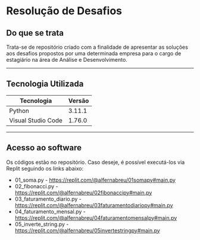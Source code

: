 # Resolução de Desafios

## Do que se trata
Trata-se de repositório criado com a finalidade de apresentar as soluções aos desafios propostos por uma determinada empresa para o cargo de estagiário na área de Análise e Desenvolvimento.

------------
## Tecnologia Utilizada
| Tecnologia  | Versão  |
| ------------ | ------------ |
| Python | 3.11.1 |
| Visual Studio Code | 1.76.0 |

------------
## Acesso ao software
Os códigos estão no repositório. Caso deseje, é possível executá-los via Replit seguindo os links abaixo:
- 01_soma.py - https://replit.com/@alfernabreu/01somapy#main.py
- 02_fibonacci.py - https://replit.com/@alfernabreu/02fibonaccipy#main.py
- 03_faturamento_diario.py - https://replit.com/@alfernabreu/03faturamentodiariopy#main.py
- 04_faturamento_mensal.py - https://replit.com/@alfernabreu/04faturamentomensalpy#main.py
- 05_inverte_string.py - https://replit.com/@alfernabreu/05invertestringpy#main.py